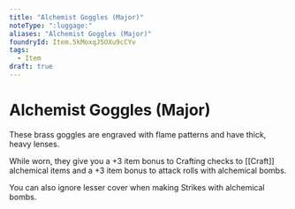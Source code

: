 ```yaml
---
title: "Alchemist Goggles (Major)"
noteType: ":luggage:"
aliases: "Alchemist Goggles (Major)"
foundryId: Item.5kMoxqJ5OXu9cCYv
tags:
  - Item
draft: true
---
```


# Alchemist Goggles (Major)

These brass goggles are engraved with flame patterns and have thick, heavy lenses.

While worn, they give you a +3 item bonus to Crafting checks to [[Craft]] alchemical items and a +3 item bonus to attack rolls with alchemical bombs.

You can also ignore lesser cover when making Strikes with alchemical bombs.
